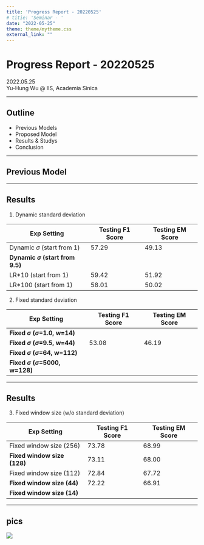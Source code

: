 ```yaml
---
title: 'Progress Report - 20220525'
# titie: 'Seminar - '
date: "2022-05-25"
theme: theme/mytheme.css
external_link: ""
---
```


# Progress Report - 20220525 <!-- .element: class="title" -->

<div class="title-name">
2022.05.25 <br>
Yu-Hung Wu @ IIS, Academia Sinica
</div>

---

## Outline

- Previous Models
- Proposed Model
- Results & Studys
- Conclusion

---

## Previous Model  <!-- .element: class="section-title" -->

----

## Results

1. Dynamic standard deviation

| Exp Setting                           | Testing F1 Score | Testing EM Score |
| ------------------------------------- | ---------------- | ---------------- |
| Dynamic $\sigma$ (start from 1)       | 57.29            | 49.13            |
| **Dynamic $\sigma$ (start from 9.5)** |                  |                  |
| LR*10 (start from 1)                  | 59.42            | 51.92            |
| LR*100 (start from 1)                 | 58.01            | 50.02            |

2. Fixed standard deviation

| Exp Setting                                | Testing F1 Score | Testing EM Score |
| ------------------------------------------ | ---------------- | ---------------- |
| **Fixed $\sigma$  ($\sigma$=1.0, w=14)**   |                  |                  |
| **Fixed $\sigma$  ($\sigma$=9.5, w=44)**   | 53.08            | 46.19            |
| **Fixed $\sigma$  ($\sigma$=64, w=112)**   |                  |                  |
| **Fixed $\sigma$  ($\sigma$=5000, w=128)** |                  |                  |

----

## Results

3. Fixed window size (w/o standard deviation)

| Exp Setting                 | Testing F1 Score | Testing EM Score |
| --------------------------- | ---------------- | ---------------- |
| Fixed window size (256)     | 73.78            | 68.99            |
| **Fixed window size (128)** | 73.11            | 68.00            |
| Fixed window size (112)     | 72.84            | 67.72            |
| **Fixed window size (44)**  | 72.22            | 66.91            |
| **Fixed window size (14)**  |                  |                  |
----


## pics

![](attachments/2022-07-06-20-47-53.png) <!-- .element: class="img85" -->